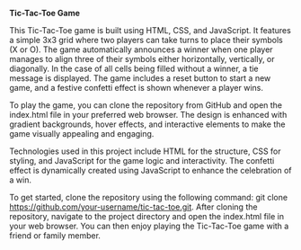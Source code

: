 <b>Tic-Tac-Toe Game</b>

This Tic-Tac-Toe game is built using HTML, CSS, and JavaScript. It features a simple 3x3 grid where two players can take turns to place their symbols (X or O). The game automatically announces a winner when one player manages to align three of their symbols either horizontally, vertically, or diagonally. In the case of all cells being filled without a winner, a tie message is displayed. The game includes a reset button to start a new game, and a festive confetti effect is shown whenever a player wins.

To play the game, you can clone the repository from GitHub and open the index.html file in your preferred web browser. The design is enhanced with gradient backgrounds, hover effects, and interactive elements to make the game visually appealing and engaging.

Technologies used in this project include HTML for the structure, CSS for styling, and JavaScript for the game logic and interactivity. The confetti effect is dynamically created using JavaScript to enhance the celebration of a win.

To get started, clone the repository using the following command: git clone https://github.com/your-username/tic-tac-toe.git. After cloning the repository, navigate to the project directory and open the index.html file in your web browser. You can then enjoy playing the Tic-Tac-Toe game with a friend or family member.

